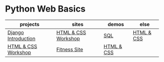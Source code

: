 # Python Web Basics

| projects | sites | demos | else |
| -------- | ----- | ----- | ---- |
| <a href="2.Django-Introduction">Django Introduction</a> | <a href="0.HTML & CSS Mini Course/Workshop">HTML & CSS Workshop</a> | <a href="1.PostgreSQL-Introduction/PostgreSQL.sql">SQL</a> | <a href="HTML & CSS Mini Course">HTML & CSS</a> |
| <a href="0.HTML & CSS Mini Course/Workshop">HTML & CSS Workshop</a> | <a href="0.HTML & CSS Mini Course/Introduction to CSS/01. Fitness Site">Fitness Site</a> | <a href="HTML & CSS Mini Course">HTML & CSS</a> | |
